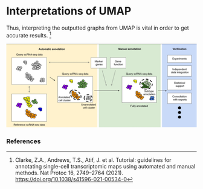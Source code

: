 # Interpretations of UMAP

Thus, interpreting the outputted graphs from UMAP is vital in order to get accurate results. [^SC_interpretation]

![My local image](workflow1.jpeg "My Image")


### References

[^SC_interpretation]: Clarke, Z.A., Andrews, T.S., Atif, J. et al. Tutorial: guidelines for annotating single-cell transcriptomic maps using automated and manual methods. Nat Protoc 16, 2749–2764 (2021). https://doi.org/10.1038/s41596-021-00534-0
